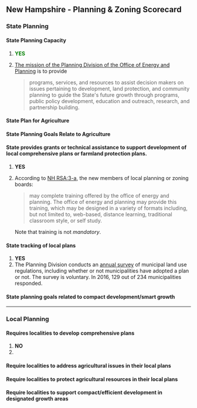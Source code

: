 ## New Hampshire - Planning & Zoning Scorecard

### State Planning

#### State Planning Capacity

1.  <span style="color:green">**YES**</span>
2. [The mission of the Planning Division of the Office of Energy and Planning](https://www.nh.gov/oep/planning/index.htm) is to provide

    >programs, services, and resources to assist decision makers on issues pertaining to development, land protection, and community planning to guide the State's future growth through programs, public policy development, education and outreach, research, and partnership building.


####  State Plan for Agriculture

#### State Planning Goals Relate to Agriculture

#### State provides grants or technical assistance to support development of local comprehensive plans or farmland protection plans.

1. **YES**
2.  According to [NH RSA:3-a](http://www.gencourt.state.nh.us/rsa/html/LXIV/673/673-3-a.htm), the new members of local planning or zoning boards:

    >may complete training offered by the office of energy and planning. The office of energy and planning may provide this training, which may be designed in a variety of formats including, but not limited to, web-based, distance learning, traditional classroom style, or self study.

    Note that training is not *mandatory*.



#### State tracking of local plans

1. **YES**
2. The Planning Division conducts an [annual survey](https://www.nh.gov/oep/planning/services/mrpa/land-use-survey.htm) of municipal land use regulations, including whether or not municipalities have adopted a plan or not. The survey is voluntary. In 2016, 129 out of 234 municipalities responded.

#### State planning goals related to compact development/smart growth

---

### Local Planning

#### Requires localities to develop comprehensive plans
1. **NO**
2.



#### Require localities to address agricultural issues in their local plans


#### Require localities to protect agricultural resources in their local plans


#### Require localities to support compact/efficient development in designated growth areas
